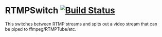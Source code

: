 RTMPSwitch [![Build Status](https://travis-ci.org/calmcl1/RTMPSwitch.svg?branch=master)](https://travis-ci.org/calmcl1/RTMPSwitch)
==========

This switches between RTMP streams and spits out a video stream that can be piped to ffmpeg/RTMPTube/etc.
